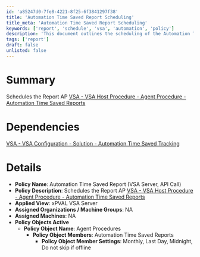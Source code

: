 ```yaml
---
id: 'a85247d0-7fe8-4221-8f25-6f3841297f38'
title: 'Automation Time Saved Report Scheduling'
title_meta: 'Automation Time Saved Report Scheduling'
keywords: ['report', 'schedule', 'vsa', 'automation', 'policy']
description: 'This document outlines the scheduling of the Automation Time Saved Report within the VSA environment, detailing dependencies, policy settings, and applied views for effective tracking and management of automation time savings.'
tags: ['report']
draft: false
unlisted: false
---
```

# Summary

Schedules the Report AP [VSA - VSA Host Procedure - Agent Procedure - Automation Time Saved Reports](<../procedures/Automation Time Saved Reports.md>)

# Dependencies

[VSA - VSA Configuration - Solution - Automation Time Saved Tracking](https://proval.itglue.com/DOC-5078775-11143659)

# Details

- **Policy Name**: Automation Time Saved Report (VSA Server, API Call)
- **Policy Description**: Schedules the Report AP [VSA - VSA Host Procedure - Agent Procedure - Automation Time Saved Reports](<../procedures/Automation Time Saved Reports.md>)
- **Applied View**: xPVAL VSA Server
- **Assigned Organizations / Machine Groups**: NA
- **Assigned Machines**: NA
- **Policy Objects Active**
  - **Policy Object Name**: Agent Procedures
    - **Policy Object Members**: Automation Time Saved Reports
      - **Policy Object Member Settings**: Monthly, Last Day, Midnight, Do not skip if offline












